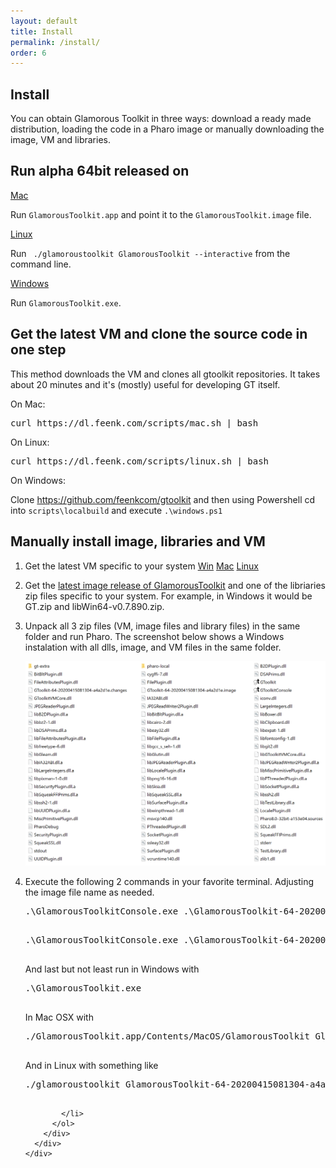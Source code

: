 ```yaml
---
layout: default
title: Install
permalink: /install/
order: 6
---
```


<section id="install">
  <div class="container pt-5 pb-5 jumbotron-small">
    <div class="row">
      <div class="col-lg-8">
          <h1 class="center-text">Install</h1>
          <p class="lead">You can obtain Glamorous Toolkit in three ways: download a ready made distribution, loading the code in a Pharo image or manually downloading the image, VM and libraries.</p>
      </div>
    </div>
    <div class="row">
      <div class="col-lg-12">
        <h2>Run alpha 64bit <span class="gtversion"> </span> released on <span class="releasedate"></span></h2> 
      </div>
      <div class="col-lg-4 vspace">
        <a id="osx64" href="https://dl.feenk.com/gt/GlamorousToolkitOSX64-release.zip" class="download-button btn btn-lg btn-block" data-switcher-content="os x">
          <i class="fas fa-download fa-fw"></i><span>Mac</span>
        </a>
        <p class="padding center">Run <code>GlamorousToolkit.app</code> and point it to the <code>GlamorousToolkit.image</code> file.</p>
      </div>
      <div class="col-lg-4 vspace">
        <a id="linux64" href="https://dl.feenk.com/gt/GlamorousToolkitLinux64-release.zip" class="download-button btn btn-lg btn-block" data-switcher-content="linux">
          <i class="fas fa-download fa-fw"></i><span>Linux </span>
        </a>
        <p class="padding center">Run <code> ./glamoroustoolkit GlamorousToolkit --interactive</code> from the command line.</p>
      </div>
      <div class="col-lg-4 vspace">
        <a id="win64" href="https://dl.feenk.com/gt/GlamorousToolkitWin64-release.zip" class="download-button btn btn-lg btn-block" data-switcher-content="windows">
          <i class="fas fa-download fa-fw"></i><span>Windows</span>
        </a>
        <p class="padding center">Run <code>GlamorousToolkit.exe</code>.</p>
      </div>
    </div> 
    <div class="row">
      <div class="col-lg-8">
        <h2>Get the latest VM and clone the source code in one step</h2>
        <p>This method downloads the VM and clones all gtoolkit repositories. It takes about 20 minutes and it's (mostly) useful for developing GT itself.</p>
      </div>
      <div class="col-lg-8">
        <div class="instructions-item selected" area-labelledby="pharo-70">
          <p>On Mac:</p>
          <pre>curl https://dl.feenk.com/scripts/mac.sh | bash</pre>
          <p>On Linux:</p>
          <pre>curl https://dl.feenk.com/scripts/linux.sh | bash</pre>
          <p>On Windows:</p>
          <p>Clone <a href="https://github.com/feenkcom/gtoolkit/">https://github.com/feenkcom/gtoolkit</a> and then using Powershell cd into  <code>scripts\localbuild</code> and execute <code>.\windows.ps1</code> </p>
        </div>
      </div>
    </div>
    <div class="row">
      <div class="col-lg-8">
        <h2>Manually install image, libraries and VM</h2>
      </div>
            <div class="col-lg-8">
        <div class="instructions-item selected" area-labelledby="pharo-70">
          <ol>
            <li>
                <p>Get the latest VM specific to your system 
                <a href="https://github.com/feenkcom/gtoolkit/releases/latest/download/GlamorousToolkitVM-8.2.0-win64-bin.zip" class="btn btn-lg btn-default">Win</a>
                <a href="https://github.com/feenkcom/gtoolkit/releases/latest/download/GlamorousToolkitVM-8.2.0-mac64-bin.zip" class="btn btn-lg btn-default">Mac</a>
                <a href="https://github.com/feenkcom/gtoolkit/releases/latest/download/GlamorousToolkitVM-8.2.0-linux64-bin.zip" class="btn btn-lg btn-default">Linux</a> 
                </p>
            </li>
             <li>
                <p>Get the <a href="https://github.com/feenkcom/gtoolkit/releases/latest" class="btn btn-lg btn-default">latest image release of GlamorousToolkit</a> and one of the libriaries zip files specific to your system. For example, in Windows it would be GT.zip and libWin64-v0.7.890.zip.
                </p>
            </li>
            <li>
                <p>Unpack all 3 zip files (VM, image files and library files) in the same folder and run Pharo. The screenshot below shows a Windows instalation with all dlls, image, and VM files in the same folder.</p>
                <img src="/assets/pictures/manual-install-gt.png"/>
            </li>
            <li>
                <p>Execute the following 2 commands in your favorite terminal. Adjusting the image file name as needed.</p>
                <pre>.\GlamorousToolkitConsole.exe .\GlamorousToolkit-64-20200415081304-a4a2d1e.image eval --save "ThreadedFFIMigration enableThreadedFFI."
                </pre>
                <pre>.\GlamorousToolkitConsole.exe .\GlamorousToolkit-64-20200415081304-a4a2d1e.image eval --save "GtWorld openWithShutdownListener. 30 seconds wait. BlHost pickHost universe snapshot: true andQuit: true."
                </pre>
                <p>And last but not least run in Windows with</p>
                <pre>.\GlamorousToolkit.exe
                </pre>
                <p>In Mac OSX with </p>
                 <pre>./GlamorousToolkit.app/Contents/MacOS/GlamorousToolkit GlamorousToolkit-64-20200415081304-a4a2d1e.image --no-quit --interactive
                 </pre>
                <p>And in Linux with something like </p>
                <pre>./glamoroustoolkit GlamorousToolkit-64-20200415081304-a4a2d1e.image --no-quit --interactive
                </pre>

            </li>
          </ol>
        </div>
      </div>
    </div>

  </div> <!-- /container -->
</section>
